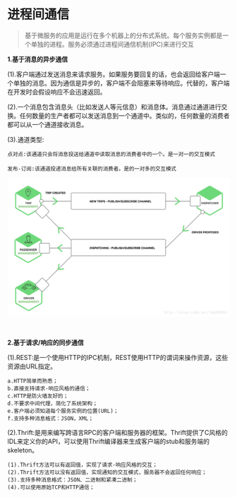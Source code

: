 # 进程间通信

>基于微服务的应用是运行在多个机器上的分布式系统。每个服务实例都是一个单独的进程。服务必须通过进程间通信机制(IPC)来进行交互

**1.基于消息的异步通信**

(1).客户端通过发送消息来请求服务。如果服务要回复的话，也会返回给客户端一个单独的消息。因为通信是异步的，客户端不会阻塞来等待响应。代替的，客户端在开发时会假设响应不会迅速返回。

(2).一个消息包含消息头（比如发送人等元信息）和消息体。消息通过通道进行交换。任何数量的生产者都可以发送消息到一个通道中。类似的，任何数量的消费者都可以从一个通道接收消息。

(3).通道类型:

```
点对点:该通道只会将消息投送给通道中读取消息的消费者中的一个。是一对一的交互模式

发布-订阅:该通道投递消息给所有关联的消费者。是的一对多的交互模式
```

![](img/3.png)

<br>

**2.基于请求/响应的同步通信**

(1).REST:是一个使用HTTP的IPC机制，REST使用HTTP的谓词来操作资源，这些资源由URL指定。

```
a.HTTP简单而熟悉；
b.直接支持请求-响应风格的通信；
c.HTTP是防火墙友好的；
d.不要求中间代理，简化了系统架构；
e.客户端必须知道每个服务实例的位置(URL)；
f.支持多种消息格式：JSON，XML；
```

(2).Thrift:是用来编写跨语言RPC的客户端和服务器的框架。Thrift提供了C风格的IDL来定义你的API，可以使用Thrift编译器来生成客户端的stub和服务端的skeleton。

```
(1).Thrift方法可以有返回值，实现了请求-响应风格的交互；
(2).Thrift方法可以没有返回值，实现通知的交互模式，服务器不会返回任何响应；
(3).支持多种消息格式：JSON、二进制和紧凑二进制；
(4).可以使用原始TCP和HTTP通信；
```
